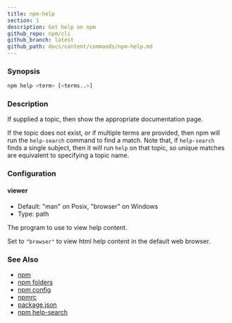 ```yaml
---
title: npm-help
section: 1
description: Get help on npm
github_repo: npm/cli
github_branch: latest
github_path: docs/content/commands/npm-help.md
---
```


### Synopsis

```bash
npm help <term> [<terms..>]
```

### Description

If supplied a topic, then show the appropriate documentation page.

If the topic does not exist, or if multiple terms are provided, then npm
will run the `help-search` command to find a match.  Note that, if
`help-search` finds a single subject, then it will run `help` on that
topic, so unique matches are equivalent to specifying a topic name.

### Configuration

#### viewer

* Default: "man" on Posix, "browser" on Windows
* Type: path

The program to use to view help content.

Set to `"browser"` to view html help content in the default web browser.

### See Also

* [npm](/cli/v7/commands/npm)
* [npm folders](/cli/v7/configuring-npm/folders)
* [npm config](/cli/v7/commands/npm-config)
* [npmrc](/cli/v7/configuring-npm/npmrc)
* [package.json](/cli/v7/configuring-npm/package-json)
* [npm help-search](/cli/v7/commands/npm-help-search)

